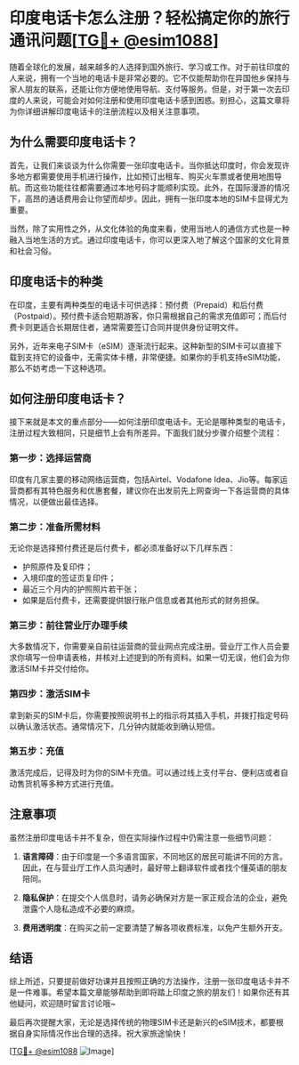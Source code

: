 # 印度电话卡怎么注册？轻松搞定你的旅行通讯问题[[TG💪+ @esim1088](https://t.me/s/esim1088)]

随着全球化的发展，越来越多的人选择到国外旅行、学习或工作。对于前往印度的人来说，拥有一个当地的电话卡是非常必要的。它不仅能帮助你在异国他乡保持与家人朋友的联系，还能让你方便地使用导航、支付等服务。但是，对于第一次去印度的人来说，可能会对如何注册和使用印度电话卡感到困惑。别担心，这篇文章将为你详细讲解印度电话卡的注册流程以及相关注意事项。

## 为什么需要印度电话卡？

首先，让我们来谈谈为什么你需要一张印度电话卡。当你抵达印度时，你会发现许多地方都需要使用手机进行操作，比如预订出租车、购买火车票或者使用地图导航。而这些功能往往都需要通过本地号码才能顺利实现。此外，在国际漫游的情况下，高昂的通话费用会让你望而却步。因此，拥有一张印度本地的SIM卡显得尤为重要。

当然，除了实用性之外，从文化体验的角度来看，使用当地人的通信方式也是一种融入当地生活的方式。通过印度电话卡，你可以更深入地了解这个国家的文化背景和社会习俗。

## 印度电话卡的种类

在印度，主要有两种类型的电话卡可供选择：预付费（Prepaid）和后付费（Postpaid）。预付费卡适合短期游客，你只需根据自己的需求充值即可；而后付费卡则更适合长期居住者，通常需要签订合同并提供身份证明文件。

另外，近年来电子SIM卡（eSIM）逐渐流行起来。这种新型的SIM卡可以直接下载到支持它的设备中，无需实体卡槽，非常便捷。如果你的手机支持eSIM功能，那么不妨考虑一下这种选项。

## 如何注册印度电话卡？

接下来就是本文的重点部分——如何注册印度电话卡。无论是哪种类型的电话卡，注册过程大致相同，只是细节上会有所差异。下面我们就分步骤介绍整个流程：

### 第一步：选择运营商

印度有几家主要的移动网络运营商，包括Airtel、Vodafone Idea、Jio等。每家运营商都有其特色服务和优惠套餐，建议你在出发前先上网查询一下各运营商的具体情况，以便做出最佳选择。

### 第二步：准备所需材料

无论你是选择预付费还是后付费卡，都必须准备好以下几样东西：
- 护照原件及复印件；
- 入境印度的签证页复印件；
- 最近三个月内的护照照片若干张；
- 如果是后付费卡，还需要提供银行账户信息或者其他形式的财务担保。

### 第三步：前往营业厅办理手续

大多数情况下，你需要亲自前往运营商的营业网点完成注册。营业厅工作人员会要求你填写一份申请表格，并核对上述提到的所有资料。如果一切无误，他们会为你激活SIM卡并交付给你。

### 第四步：激活SIM卡

拿到新买的SIM卡后，你需要按照说明书上的指示将其插入手机，并拨打指定号码以确认激活状态。通常情况下，几分钟内就能收到确认短信。

### 第五步：充值

激活完成后，记得及时为你的SIM卡充值。可以通过线上支付平台、便利店或者自动售货机等多种方式进行充值。

## 注意事项

虽然注册印度电话卡并不复杂，但在实际操作过程中仍需注意一些细节问题：

1. **语言障碍**：由于印度是一个多语言国家，不同地区的居民可能讲不同的方言。因此，在与营业厅工作人员沟通时，最好带上翻译软件或者找个懂英语的朋友陪同。

2. **隐私保护**：在提交个人信息时，请务必确保对方是一家正规合法的企业，避免泄露个人隐私造成不必要的麻烦。

3. **费用透明度**：在购买之前一定要清楚了解各项收费标准，以免产生额外开支。

## 结语

综上所述，只要提前做好功课并且按照正确的方法操作，注册一张印度电话卡并不是一件难事。希望本篇文章能够帮助到即将踏上印度之旅的朋友们！如果你还有其他疑问，欢迎随时留言讨论哦~

最后再次提醒大家，无论是选择传统的物理SIM卡还是新兴的eSIM技术，都要根据自身实际情况作出合理的选择。祝大家旅途愉快！

[[TG💪+ @esim1088](https://t.me/s/esim1088) ![Image](https://i.postimg.cc/4NQfJmqS/Snipaste-2025-05-13-00-14-12.png)]